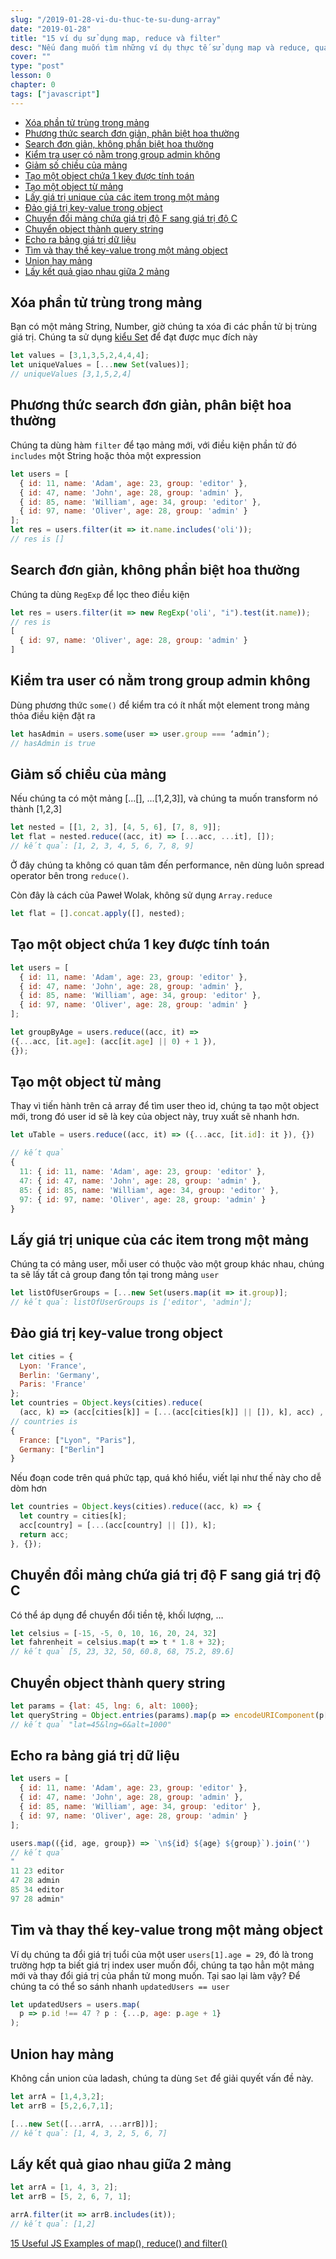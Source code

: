 ```yaml
---
slug: "/2019-01-28-vi-du-thuc-te-su-dung-array"
date: "2019-01-28"
title: "15 ví dụ sử dụng map, reduce và filter"
desc: "Nếu đang muốn tìm những ví dụ thực tế sử dụng map và reduce, quá chán với ví dụ cộng số, bài viết này chính là dành cho bạn."
cover: ""
type: "post"
lesson: 0
chapter: 0
tags: ["javascript"]
---
```


<!-- TOC -->

- [Xóa phần tử trùng trong mảng](#xóa-phần-tử-trùng-trong-mảng)
- [Phương thức search đơn giản, phân biệt hoa thường](#phương-thức-search-đơn-giản-phân-biệt-hoa-thường)
- [Search đơn giản, không phần biệt hoa thường](#search-đơn-giản-không-phần-biệt-hoa-thường)
- [Kiểm tra user có nằm trong group admin không](#kiểm-tra-user-có-nằm-trong-group-admin-không)
- [Giảm số chiều của mảng](#giảm-số-chiều-của-mảng)
- [Tạo một object chứa 1 key được tính toán](#tạo-một-object-chứa-1-key-được-tính-toán)
- [Tạo một object từ mảng](#tạo-một-object-từ-mảng)
- [Lấy giá trị unique của các item trong một mảng](#lấy-giá-trị-unique-của-các-item-trong-một-mảng)
- [Đảo giá trị key-value trong object](#đảo-giá-trị-key-value-trong-object)
- [Chuyển đổi mảng chứa giá trị độ F sang giá trị độ C](#chuyển-đổi-mảng-chứa-giá-trị-độ-f-sang-giá-trị-độ-c)
- [Chuyển object thành query string](#chuyển-object-thành-query-string)
- [Echo ra bảng giá trị dữ liệu](#echo-ra-bảng-giá-trị-dữ-liệu)
- [Tìm và thay thế key-value trong một mảng object](#tìm-và-thay-thế-key-value-trong-một-mảng-object)
- [Union hay mảng](#union-hay-mảng)
- [Lấy kết quả giao nhau giữa 2 mảng](#lấy-kết-quả-giao-nhau-giữa-2-mảng)

<!-- /TOC -->

## Xóa phần tử trùng trong mảng

Bạn có một mảng String, Number, giờ chúng ta xóa đi các phần tử bị trùng giá trị. Chúng ta sử dụng [kiểu Set](https://developer.mozilla.org/en-US/docs/Web/JavaScript/Reference/Global_Objects/Set) để đạt được mục đích này

```js
let values = [3,1,3,5,2,4,4,4];
let uniqueValues = [...new Set(values)];
// uniqueValues [3,1,5,2,4]
```

## Phương thức search đơn giản, phân biệt hoa thường

Chúng ta dùng hàm `filter` để tạo mảng mới, với điều kiện phần tử đó `includes` một String hoặc thỏa một expression

```js
let users = [
  { id: 11, name: 'Adam', age: 23, group: 'editor' },
  { id: 47, name: 'John', age: 28, group: 'admin' },
  { id: 85, name: 'William', age: 34, group: 'editor' },
  { id: 97, name: 'Oliver', age: 28, group: 'admin' }
];
let res = users.filter(it => it.name.includes('oli'));
// res is []
```

## Search đơn giản, không phần biệt hoa thường

Chúng ta dùng `RegExp` để lọc theo điều kiện

```js
let res = users.filter(it => new RegExp('oli', "i").test(it.name));
// res is
[
  { id: 97, name: 'Oliver', age: 28, group: 'admin' }
]
```

## Kiểm tra user có nằm trong group admin không

Dùng phương thức `some()` để kiểm tra có ít nhất một element trong mảng thỏa điều kiện đặt ra

```js
let hasAdmin = users.some(user => user.group === ‘admin’);
// hasAdmin is true
```

## Giảm số chiều của mảng

Nếu chúng ta có một mảng [...[], ...[1,2,3]], và chúng ta muốn transform nó thành [1,2,3]
```js
let nested = [[1, 2, 3], [4, 5, 6], [7, 8, 9]];
let flat = nested.reduce((acc, it) => [...acc, ...it], []);
// kết quả: [1, 2, 3, 4, 5, 6, 7, 8, 9]
```

Ở đây chúng ta không có quan tâm đến performance, nên dùng luôn spread operator bên trong `reduce()`.

Còn đây là cách của Paweł Wolak, không sử dụng `Array.reduce`

```js
let flat = [].concat.apply([], nested);
```

## Tạo một object chứa 1 key được tính toán


```js
let users = [
  { id: 11, name: 'Adam', age: 23, group: 'editor' },
  { id: 47, name: 'John', age: 28, group: 'admin' },
  { id: 85, name: 'William', age: 34, group: 'editor' },
  { id: 97, name: 'Oliver', age: 28, group: 'admin' }
];

let groupByAge = users.reduce((acc, it) =>
({...acc, [it.age]: (acc[it.age] || 0) + 1 }),
{});
```

## Tạo một object từ mảng

Thay vì tiến hành trên cả array để tìm user theo id, chúng ta tạo một object mới, trong đó user id sẽ là key của object này, truy xuất sẽ nhanh hơn.

```js
let uTable = users.reduce((acc, it) => ({...acc, [it.id]: it }), {})

// kết quả
{
  11: { id: 11, name: 'Adam', age: 23, group: 'editor' },
  47: { id: 47, name: 'John', age: 28, group: 'admin' },
  85: { id: 85, name: 'William', age: 34, group: 'editor' },
  97: { id: 97, name: 'Oliver', age: 28, group: 'admin' }
}

```

## Lấy giá trị unique của các item trong một mảng

Chúng ta có mảng user, mỗi user có thuộc vào một group khác nhau, chúng ta sẽ lấy tất cả group đang tồn tại trong mảng `user`

```js
let listOfUserGroups = [...new Set(users.map(it => it.group)];
// kết quả: listOfUserGroups is ['editor', 'admin'];
```

## Đảo giá trị key-value trong object

```js
let cities = {
  Lyon: 'France',
  Berlin: 'Germany',
  Paris: 'France'
};
let countries = Object.keys(cities).reduce(
  (acc, k) => (acc[cities[k]] = [...(acc[cities[k]] || []), k], acc) , {});
// countries is
{
  France: ["Lyon", "Paris"],
  Germany: ["Berlin"]
}
```

Nếu đoạn code trên quá phức tạp, quá khó hiểu, viết lại như thế này cho dễ dòm hơn

```js
let countries = Object.keys(cities).reduce((acc, k) => {
  let country = cities[k];
  acc[country] = [...(acc[country] || []), k];
  return acc;
}, {});
```

## Chuyển đổi mảng chứa giá trị độ F sang giá trị độ C

Có thể áp dụng để chuyển đổi tiền tệ, khối lượng, …
```js
let celsius = [-15, -5, 0, 10, 16, 20, 24, 32]
let fahrenheit = celsius.map(t => t * 1.8 + 32);
// kết quả [5, 23, 32, 50, 60.8, 68, 75.2, 89.6]
```

## Chuyển object thành query string

```js
let params = {lat: 45, lng: 6, alt: 1000};
let queryString = Object.entries(params).map(p => encodeURIComponent(p[0]) + '=' + encodeURIComponent(p[1])).join('&')
// kết quả "lat=45&lng=6&alt=1000"
```

## Echo ra bảng giá trị dữ liệu

```js
let users = [
  { id: 11, name: 'Adam', age: 23, group: 'editor' },
  { id: 47, name: 'John', age: 28, group: 'admin' },
  { id: 85, name: 'William', age: 34, group: 'editor' },
  { id: 97, name: 'Oliver', age: 28, group: 'admin' }
];

users.map(({id, age, group}) => `\n${id} ${age} ${group}`).join('')
// kết quả
"
11 23 editor
47 28 admin
85 34 editor
97 28 admin"
```

## Tìm và thay thế key-value trong một mảng object

Ví dụ chúng ta đổi giá trị tuổi của một user `users[1].age = 29`, đó là trong trường hợp ta biết giá trị index user muốn đổi, chúng ta tạo hẳn một mảng mới và thay đổi giá trị của phần tử mong muốn. Tại sao lại làm vậy? Để chúng ta có thể so sánh nhanh `updatedUsers == user`

```js
let updatedUsers = users.map(
  p => p.id !== 47 ? p : {...p, age: p.age + 1}
);
```

## Union hay mảng

Không cần union của ladash, chúng ta dùng `Set` để giải quyết vấn đề này.

```js
let arrA = [1,4,3,2];
let arrB = [5,2,6,7,1];

[...new Set([...arrA, ...arrB])];
// kết quả: [1, 4, 3, 2, 5, 6, 7]
```

## Lấy kết quả giao nhau giữa 2 mảng

```js
let arrA = [1, 4, 3, 2];
let arrB = [5, 2, 6, 7, 1];

arrA.filter(it => arrB.includes(it));
// kết quả: [1,2]
```

<a target="_blank" rel="noopener noreferrer" href="https://medium.com/@alex.permyakov/15-useful-javascript-examples-of-map-reduce-and-filter-74cbbb5e0a1f
">15 Useful JS Examples of map(), reduce() and filter()</a>
